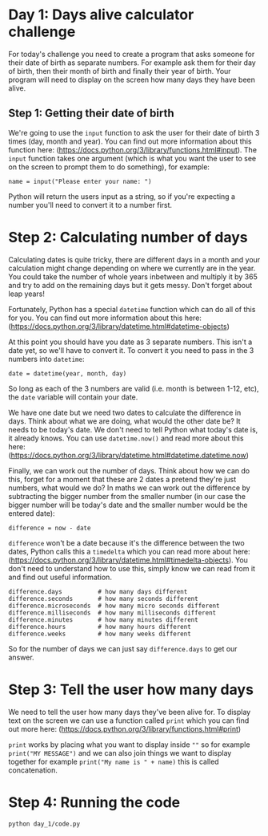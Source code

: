 # Day 1: Days alive calculator challenge

For today's challenge you need to create a program that asks someone for their date of birth as separate numbers. For example ask them for their day of birth, then their month of birth and finally their year of birth. Your program will need to display on the screen how many days they have been alive.

## Step 1: Getting their date of birth

We're going to use the `input` function to ask the user for their date of birth 3 times (day, month and year). You can find out more information about this function here: (https://docs.python.org/3/library/functions.html#input). The `input` function takes one argument (which is what you want the user to see on the screen to prompt them to do something), for example:

```
name = input("Please enter your name: ")
```

Python will return the users input as a string, so if you're expecting a number you'll need to convert it to a number first.

# Step 2: Calculating number of days

Calculating dates is quite tricky, there are different days in a month and your calculation might change depending on where we currently are in the year. You could take the number of whole years inbetween and multiply it by 365 and try to add on the remaining days but it gets messy. Don't forget about leap years!

Fortunately, Python has a special `datetime` function which can do all of this for you. You can find out more information about this here: (https://docs.python.org/3/library/datetime.html#datetime-objects)

At this point you should have you date as 3 separate numbers. This isn't a date yet, so we'll have to convert it. To convert it you need to pass in the 3 numbers into `datetime`:

```
date = datetime(year, month, day)
```

So long as each of the 3 numbers are valid (i.e. month is between 1-12, etc), the `date` variable will contain your date.

We have one date but we need two dates to calculate the difference in days. Think about what we are doing, what would the other date be? It needs to be today's date. We don't need to tell Python what today's date is, it already knows. You can use `datetime.now()` and read more about this here: (https://docs.python.org/3/library/datetime.html#datetime.datetime.now)

Finally, we can work out the number of days. Think about how we can do this, forget for a moment that these are 2 dates a pretend they're just numbers, what would we do? In maths we can work out the difference by subtracting the bigger number from the smaller number (in our case the bigger number will be today's date and the smaller number would be the entered date):

```
difference = now - date
```

`difference` won't be a date because it's the difference between the two dates, Python calls this a `timedelta` which you can read more about here: (https://docs.python.org/3/library/datetime.html#timedelta-objects). You don't need to understand how to use this, simply know we can read from it and find out useful information.

```
difference.days          # how many days different
difference.seconds       # how many seconds different
difference.microseconds  # how many micro seconds different
difference.milliseconds  # how many milliseconds different
difference.minutes       # how many minutes different
difference.hours         # how many hours different
difference.weeks         # how many weeks different
```

So for the number of days we can just say `difference.days` to get our answer.

# Step 3: Tell the user how many days

We need to tell the user how many days they've been alive for. To display text on the screen we can use a function called `print` which you can find out more here: (https://docs.python.org/3/library/functions.html#print)

`print` works by placing what you want to display inside `""` so for example `print("MY MESSAGE")` and we can also join things we want to display together for example `print("My name is " + name)` this is called concatenation.

# Step 4: Running the code

```
python day_1/code.py
```

